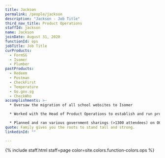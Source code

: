 ```yaml
---
title: Jackson
permalink: /people/jackson
description: "Jackson - Job Title"
third_nav_title: Product Operations
staffId: jackson
name: Jackson
joinDate: August 31, 2020
functionId: ops
jobTitle: Job Title
curProducts:
  - FormSG
  - Isomer
  - Plumber
pastProducts:
  - Redeem
  - Postman
  - CheckFirst
  - Temperature
  - Go.gov.sg
  - CheckWho
accomplishments: >-
  * Oversaw the migration of all school websites to Isomer

  * Worked with the Head of Product Operations to establish and run product operations hiring processes to double the size of the product operations team

  * Planned and ran various government sharings (>1300 attendees) on OGP products to significantly increase product adoption across the rest of government. 
quote: Family gives you the roots to stand tall and strong.
linkedinId: ""

---
```


{% include staff.html staff=page color=site.colors.function-colors.ops %}

